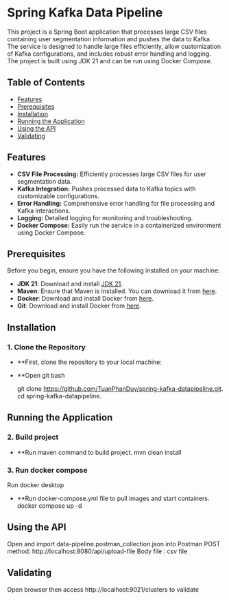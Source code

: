 # Spring Kafka Data Pipeline

This project is a Spring Boot application that processes large CSV files containing user segmentation information and pushes the data to Kafka. The service is designed to handle large files efficiently, allow customization of Kafka configurations, and includes robust error handling and logging. The project is built using JDK 21 and can be run using Docker Compose.

## Table of Contents

- [Features](#features)
- [Prerequisites](#prerequisites)
- [Installation](#installation)
- [Running the Application](#running-the-application)
- [Using the API](#using-the-api)
- [Validating](#validating)

## Features

- **CSV File Processing:** Efficiently processes large CSV files for user segmentation data.
- **Kafka Integration:** Pushes processed data to Kafka topics with customizable configurations.
- **Error Handling:** Comprehensive error handling for file processing and Kafka interactions.
- **Logging:** Detailed logging for monitoring and troubleshooting.
- **Docker Compose:** Easily run the service in a containerized environment using Docker Compose.

## Prerequisites

Before you begin, ensure you have the following installed on your machine:

- **JDK 21**: Download and install [JDK 21](https://www.oracle.com/java/technologies/javase/jdk21-archive-downloads.html).
- **Maven**: Ensure that Maven is installed. You can download it from [here](https://maven.apache.org/download.cgi).
- **Docker**: Download and install Docker from [here](https://www.docker.com/products/docker-desktop).
- **Git**: Download and install Docker from [here](https://www.docker.com/products/docker-desktop).
  
## Installation

### 1. Clone the Repository

- **First, clone the repository to your local machine:

- **Open git bash
  
  git clone https://github.com/TuanPhanDuy/spring-kafka-datapipeline.git.
  cd spring-kafka-datapipeline.

## Running the Application

### 2. Build project

- **Run maven command to build project.
mvn clean install

### 3. Run docker compose

Run docker desktop

- **Run docker-compose.yml file to pull images and start containers.
docker compose up -d

## Using the API

Open and import data-pipeline.postman_collection.json into Postman
POST method: http://localhost:8080/api/upload-file
Body file : csv file

## Validating

Open browser then access http://localhost:9021/clusters to validate
